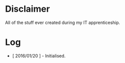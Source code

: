 # Disclaimer
All of the stuff ever created during my IT apprenticeship.

# Log
* [ 2016/01/20 ] - Initialised.
